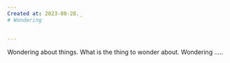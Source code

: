 ```yaml
---
Created at: 2023-08-28._
# Wondering


---
```



Wondering about things. What is the thing to wonder about. Wondering .....

